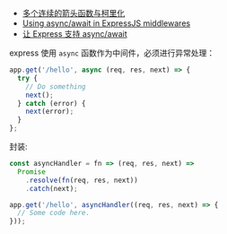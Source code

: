 
- [多个连续的箭头函数与柯里化](https://blog.csdn.net/allanGold/article/details/86667908)
- [Using async/await in ExpressJS middlewares](https://www.acuriousanimal.com/2018/02/15/express-async-middleware.html)
- [让 Express 支持 async/await](https://www.v2ex.com/t/396012)

express 使用 `async` 函数作为中间件，必须进行异常处理：  
```js
app.get('/hello', async (req, res, next) => {
  try {
    // Do something
    next();
  } catch (error) {
    next(error);
  }
};
```

封装:  
```js
const asyncHandler = fn => (req, res, next) =>
  Promise
    .resolve(fn(req, res, next))
    .catch(next);

app.get('/hello', asyncHandler((req, res, next) => {
  // Some code here.
}));
```
